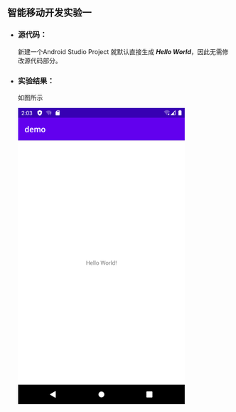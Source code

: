 ## 智能移动开发实验一   

- ### 源代码：
   
   新建一个Android Studio Project 就默认直接生成 ***Hello World***，因此无需修改源代码部分。
   
- ### 实验结果：

   如图所示
   
   ![helloworld](https://github.com/IVY-1999/android-_1813066/blob/main/image/HelloWorld1.png)
